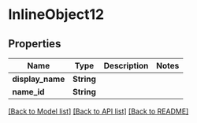 # InlineObject12

## Properties

Name | Type | Description | Notes
------------ | ------------- | ------------- | -------------
**display_name** | **String** |  | 
**name_id** | **String** |  | 

[[Back to Model list]](../README.md#documentation-for-models) [[Back to API list]](../README.md#documentation-for-api-endpoints) [[Back to README]](../README.md)


